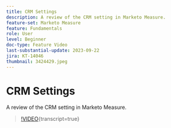 ```yaml
---
title: CRM Settings
description: A review of the CRM setting in Marketo Measure.
feature-set: Marketo Measure
feature: Fundamentals
role: User
level: Beginner
doc-type: Feature Video
last-substantial-update: 2023-09-22
jira: KT-14046
thumbnail: 3424429.jpeg
---
```


# CRM Settings

A review of the CRM setting in Marketo Measure.

>[!VIDEO](https://video.tv.adobe.com/v/3424429/?learn=on){transcript=true}
